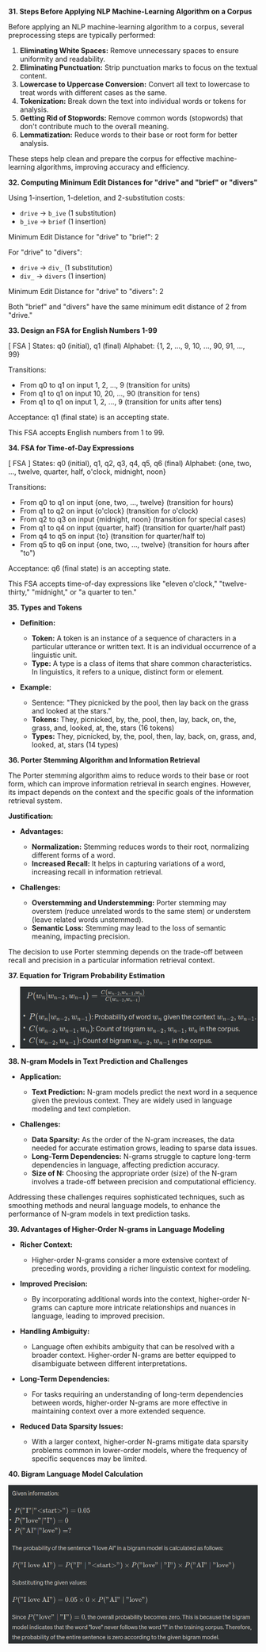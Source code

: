 **31. Steps Before Applying NLP Machine-Learning Algorithm on a Corpus**

Before applying an NLP machine-learning algorithm to a corpus, several preprocessing steps are typically performed:

1. **Eliminating White Spaces:** Remove unnecessary spaces to ensure uniformity and readability.
2. **Eliminating Punctuation:** Strip punctuation marks to focus on the textual content.
3. **Lowercase to Uppercase Conversion:** Convert all text to lowercase to treat words with different cases as the same.
4. **Tokenization:** Break down the text into individual words or tokens for analysis.
5. **Getting Rid of Stopwords:** Remove common words (stopwords) that don't contribute much to the overall meaning.
6. **Lemmatization:** Reduce words to their base or root form for better analysis.

These steps help clean and prepare the corpus for effective machine-learning algorithms, improving accuracy and efficiency.

**32. Computing Minimum Edit Distances for "drive" and "brief" or "divers"**

Using 1-insertion, 1-deletion, and 2-substitution costs:

- `drive` → `b_ive` (1 substitution)
- `b_ive` → `brief` (1 insertion)

Minimum Edit Distance for "drive" to "brief": 2

For "drive" to "divers":

- `drive` → `div_` (1 substitution)
- `div_` → `divers` (1 insertion)

Minimum Edit Distance for "drive" to "divers": 2

Both "brief" and "divers" have the same minimum edit distance of 2 from "drive."

**33. Design an FSA for English Numbers 1-99**

\[ FSA \]
States: q0 (initial), q1 (final)
Alphabet: {1, 2, ..., 9, 10, ..., 90, 91, ..., 99}

Transitions:

- From q0 to q1 on input 1, 2, ..., 9 (transition for units)
- From q1 to q1 on input 10, 20, ..., 90 (transition for tens)
- From q1 to q1 on input 1, 2, ..., 9 (transition for units after tens)

Acceptance: q1 (final state) is an accepting state.

This FSA accepts English numbers from 1 to 99.

**34. FSA for Time-of-Day Expressions**

\[ FSA \]
States: q0 (initial), q1, q2, q3, q4, q5, q6 (final)
Alphabet: {one, two, ..., twelve, quarter, half, o'clock, midnight, noon}

Transitions:

- From q0 to q1 on input {one, two, ..., twelve} (transition for hours)
- From q1 to q2 on input {o'clock} (transition for o'clock)
- From q2 to q3 on input {midnight, noon} (transition for special cases)
- From q1 to q4 on input {quarter, half} (transition for quarter/half past)
- From q4 to q5 on input {to} (transition for quarter/half to)
- From q5 to q6 on input {one, two, ..., twelve} (transition for hours after "to")

Acceptance: q6 (final state) is an accepting state.

This FSA accepts time-of-day expressions like "eleven o'clock," "twelve-thirty," "midnight," or "a quarter to ten."


**35. Types and Tokens**

- **Definition:**

  - **Token:** A token is an instance of a sequence of characters in a particular utterance or written text. It is an individual occurrence of a linguistic unit.
  - **Type:** A type is a class of items that share common characteristics. In linguistics, it refers to a unique, distinct form or element.
- **Example:**

  - Sentence: "They picnicked by the pool, then lay back on the grass and looked at the stars."
  - **Tokens:** They, picnicked, by, the, pool, then, lay, back, on, the, grass, and, looked, at, the, stars (16 tokens)
  - **Types:** They, picnicked, by, the, pool, then, lay, back, on, grass, and, looked, at, stars (14 types)

**36. Porter Stemming Algorithm and Information Retrieval**

The Porter stemming algorithm aims to reduce words to their base or root form, which can improve information retrieval in search engines. However, its impact depends on the context and the specific goals of the information retrieval system.

**Justification:**

- **Advantages:**

  - **Normalization:** Stemming reduces words to their root, normalizing different forms of a word.
  - **Increased Recall:** It helps in capturing variations of a word, increasing recall in information retrieval.
- **Challenges:**

  - **Overstemming and Understemming:** Porter stemming may overstem (reduce unrelated words to the same stem) or understem (leave related words unstemmed).
  - **Semantic Loss:** Stemming may lead to the loss of semantic meaning, impacting precision.

The decision to use Porter stemming depends on the trade-off between recall and precision in a particular information retrieval context.

**37. Equation for Trigram Probability Estimation**

- ![1702891446612](image/q31-40/1702891446612.png)

**38. N-gram Models in Text Prediction and Challenges**

- **Application:**

  - **Text Prediction:** N-gram models predict the next word in a sequence given the previous context. They are widely used in language modeling and text completion.
- **Challenges:**

  - **Data Sparsity:** As the order of the N-gram increases, the data needed for accurate estimation grows, leading to sparse data issues.
  - **Long-Term Dependencies:** N-grams struggle to capture long-term dependencies in language, affecting prediction accuracy.
  - **Size of N:** Choosing the appropriate order (size) of the N-gram involves a trade-off between precision and computational efficiency.

Addressing these challenges requires sophisticated techniques, such as smoothing methods and neural language models, to enhance the performance of N-gram models in text prediction tasks.


**39. Advantages of Higher-Order N-grams in Language Modeling**

- **Richer Context:**

  - Higher-order N-grams consider a more extensive context of preceding words, providing a richer linguistic context for modeling.
- **Improved Precision:**

  - By incorporating additional words into the context, higher-order N-grams can capture more intricate relationships and nuances in language, leading to improved precision.
- **Handling Ambiguity:**

  - Language often exhibits ambiguity that can be resolved with a broader context. Higher-order N-grams are better equipped to disambiguate between different interpretations.
- **Long-Term Dependencies:**

  - For tasks requiring an understanding of long-term dependencies between words, higher-order N-grams are more effective in maintaining context over a more extended sequence.
- **Reduced Data Sparsity Issues:**

  - With a larger context, higher-order N-grams mitigate data sparsity problems common in lower-order models, where the frequency of specific sequences may be limited.

**40. Bigram Language Model Calculation**

![1702891576624](image/q31-40/1702891576624.png)
